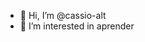 - 👋 Hi, I’m @cassio-alt
- 👀 I’m interested in aprender
  

<!---
cassio-alt/cassio-alt is a ✨ special ✨ repository because its `README.md` (this file) appears on your GitHub profile.
You can click the Preview link to take a look at your changes.
--->
